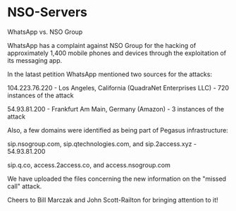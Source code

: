 # NSO-Servers
WhatsApp vs. NSO Group

WhatsApp has a complaint against NSO Group for the hacking of approximately 1,400 mobile phones and devices through the exploitation of its messaging app.

In the latast petition WhatsApp mentioned two sources for the attacks:

104.223.76.220 - Los Angeles, California (QuadraNet Enterprises LLC) - 720 instances of the attack

54.93.81.200 - Frankfurt Am Main, Germany (Amazon) - 3 instances of the attack

Also, a few domains were identified as being part of Pegasus infrastructure:

sip.nsogroup.com, sip.qtechnologies.com, and sip.2access.xyz - 54.93.81.200

sip.q.co, access.2access.co, and access.nsogroup.com

We have uploaded the files concerning the new information on the "missed call" attack.

Cheers to Bill Marczak and John Scott-Railton for bringing attention to it!
